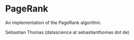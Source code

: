 # PageRank

An implementation of the PageRank algorithm.

Sebastian Thomas (datascience at sebastianthomas dot de)
